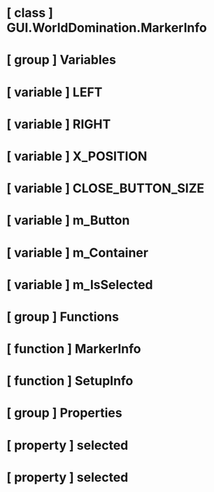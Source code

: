 # [ class ] GUI.WorldDomination.MarkerInfo

# [ group ] Variables

# [ variable ] LEFT

# [ variable ] RIGHT

# [ variable ] X_POSITION

# [ variable ] CLOSE_BUTTON_SIZE

# [ variable ] m_Button

# [ variable ] m_Container

# [ variable ] m_IsSelected

# [ group ] Functions

# [ function ] MarkerInfo

# [ function ] SetupInfo

# [ group ] Properties

# [ property ] selected

# [ property ] selected

